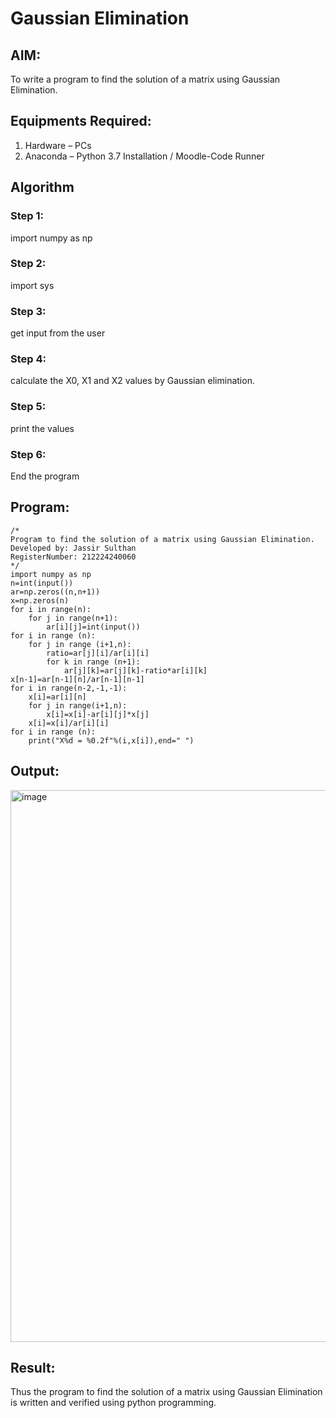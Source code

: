 # Gaussian Elimination

## AIM:
To write a program to find the solution of a matrix using Gaussian Elimination.

## Equipments Required:
1. Hardware – PCs
2. Anaconda – Python 3.7 Installation / Moodle-Code Runner

## Algorithm
### Step 1:
import numpy as np
### Step 2:
import sys
### Step 3:
get input from the user
### Step 4:
calculate the X0, X1 and X2 values by Gaussian elimination.
### Step 5:
print the values
### Step 6:
End the program
## Program:
```
/*
Program to find the solution of a matrix using Gaussian Elimination.
Developed by: Jassir Sulthan 
RegisterNumber: 212224240060
*/
import numpy as np
n=int(input())
ar=np.zeros((n,n+1))
x=np.zeros(n)
for i in range(n):
    for j in range(n+1):
        ar[i][j]=int(input())
for i in range (n):
    for j in range (i+1,n):
        ratio=ar[j][i]/ar[i][i]
        for k in range (n+1):
            ar[j][k]=ar[j][k]-ratio*ar[i][k]
x[n-1]=ar[n-1][n]/ar[n-1][n-1]
for i in range(n-2,-1,-1):
    x[i]=ar[i][n]
    for j in range(i+1,n):
        x[i]=x[i]-ar[i][j]*x[j]
    x[i]=x[i]/ar[i][i]
for i in range (n):
    print("X%d = %0.2f"%(i,x[i]),end=" ")
```

## Output:
<img width="1262" height="883" alt="image" src="https://github.com/user-attachments/assets/df6c1607-4d5f-427d-8c47-f4af5dcab9df" />



## Result:
Thus the program to find the solution of a matrix using Gaussian Elimination is written and verified using python programming.

